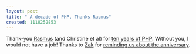 ```yaml
---
layout: post
title: " A decade of PHP, Thanks Rasmus"
created: 1118252853
---
```

<p>Thank-you <a href="http://lerdorf.com/bio.php">Rasmus</a> (and Christine et al) for <a href="http://groups.google.ch/groups?selm=3r7pgp%24aa1%40ionews.io.org&oe=UTF-8&output=gplain">ten years of PHP</a>. Without you, I would not have a job! Thanks to <a href="http://zak.greant.com/">Zak</a> for <a href="http://zak.greant.com/archives/2005/06/a_decade_of_php.html">reminding us about the anniversary</a>.</p>

